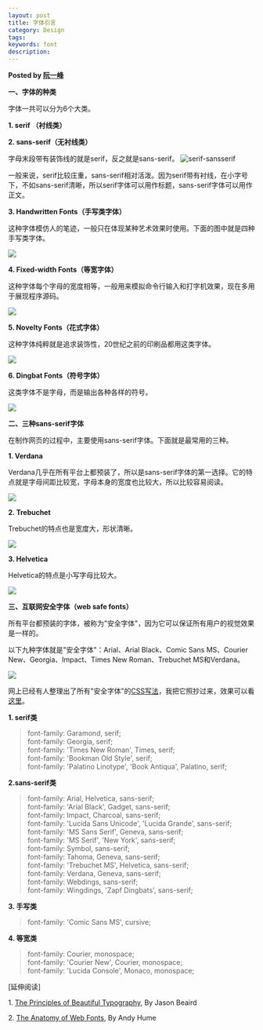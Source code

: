 ```yaml
---
layout: post
title: 字体引言
category: Design
tags: 
keywords: font
description: 
---
```


__Posted by [阮一峰](http://www.ruanyifeng.com/blog/2008/06/typography_notes.html)__  

**一、字体的种类**

字体一共可以分为6个大类。

**1\. serif （衬线类）**

**2\. sans-serif（无衬线类）**

字母末段带有装饰线的就是serif，反之就是sans-serif。
![serif-sansserif](/assets/postAssets/2016/serif-sansserif.webp)

一般来说，serif比较庄重，sans-serif相对活泼。因为serif带有衬线，在小字号下，不如sans-serif清晰，所以serif字体可以用作标题，sans-serif字体可以用作正文。

**3\. Handwritten Fonts（手写类字体）**

这种字体模仿人的笔迹，一般只在体现某种艺术效果时使用。下面的图中就是四种手写类字体。

![](/assets/postAssets/2016/type_handwrittenthumb.webp)

**4\. Fixed-width Fonts（等宽字体）**

这种字体每个字母的宽度相等，一般用来模拟命令行输入和打字机效果，现在多用于展现程序源码。

![](/assets/postAssets/2016/type_mono-typethumb.webp)

**5\. Novelty Fonts（花式字体）**

这种字体纯粹就是追求装饰性，20世纪之前的印刷品都用这类字体。

![](/assets/postAssets/2016/type_noveltythumb.webp)

**6\. Dingbat Fonts（符号字体）**

这类字体不是字母，而是输出各种各样的符号。

![](/assets/postAssets/2016/type_dingbatsthumb.webp)

**二、三种sans-serif字体**

在制作网页的过程中，主要使用sans-serif字体。下面就是最常用的三种。

**1\. Verdana**

Verdana几乎在所有平台上都预装了，所以是sans-serif字体的第一选择。它的特点就是字母间距比较宽，字母本身的宽度也比较大，所以比较容易阅读。

![](/assets/postAssets/2016/verdana_detail.webp)

**2\. Trebuchet**

Trebuchet的特点也是宽度大，形状清晰。

![](/assets/postAssets/2016/trebuchet_detail.webp)

**3\. Helvetica**

Helvetica的特点是小写字母比较大。

![](/assets/postAssets/2016/helvetica_detail.webp)

**三、互联网安全字体（web safe fonts）**

所有平台都预装的字体，被称为"安全字体"，因为它可以保证所有用户的视觉效果是一样的。

以下九种字体就是"安全字体"：Arial、Arial Black、Comic Sans MS、Courier New、Georgia、Impact、Times New Roman、Trebuchet MS和Verdana。

![](/assets/postAssets/2016/type_safe-fontsthumb.webp)

网上已经有人整理出了所有"安全字体"的[CSS写法](http://www.fonttester.com/help/list_of_web_safe_fonts.html)，我把它照抄过来，效果可以看[这里](http://www.fonttester.com/web_safe_fonts.html)。

**1\. serif类**

> 
> 
> font-family: Garamond, serif;  
> font-family: Georgia, serif;  
> font-family: 'Times New Roman', Times, serif;  
> font-family: 'Bookman Old Style', serif;  
> font-family: 'Palatino Linotype', 'Book Antiqua', Palatino, serif;  
> 
> 

**2.sans-serif类**

> 
> 
> font-family: Arial, Helvetica, sans-serif;  
> font-family: 'Arial Black', Gadget, sans-serif;  
> font-family: Impact, Charcoal, sans-serif;  
> font-family: 'Lucida Sans Unicode', 'Lucida Grande', sans-serif;  
> font-family: 'MS Sans Serif', Geneva, sans-serif;  
> font-family: 'MS Serif', 'New York', sans-serif;  
> font-family: Symbol, sans-serif;  
> font-family: Tahoma, Geneva, sans-serif;  
> font-family: 'Trebuchet MS', Helvetica, sans-serif;  
> font-family: Verdana, Geneva, sans-serif;  
> font-family: Webdings, sans-serif;  
> font-family: Wingdings, 'Zapf Dingbats', sans-serif;  
> 
> 

**3\. 手写类**

> 
> 
> font-family: 'Comic Sans MS', cursive;  
> 
> 

**4\. 等宽类**

> 
> 
> font-family: Courier, monospace;  
> font-family: 'Courier New', Courier, monospace;  
> font-family: 'Lucida Console', Monaco, monospace;  
> 
> 

[延伸阅读]

1\. [The Principles of Beautiful Typography](http://www.sitepoint.com/article/principles-beautiful-typography), By Jason Beaird

2\. [The Anatomy of Web Fonts](http://www.sitepoint.com/article/anatomy-web-fonts), By Andy Hume



